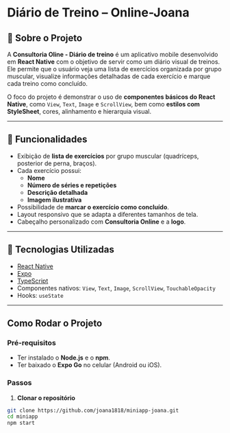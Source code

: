 # Diário de Treino – Online-Joana

## 📖 Sobre o Projeto
A **Consultoria Oline - Diário de treino** é um aplicativo mobile desenvolvido em **React Native** com o objetivo de servir como um diário visual de treinos.  
Ele permite que o usuário veja uma lista de exercícios organizada por grupo muscular, visualize informações detalhadas de cada exercício e marque cada treino como concluído.

O foco do projeto é demonstrar o uso de **componentes básicos do React Native**, como `View`, `Text`, `Image` e `ScrollView`, bem como **estilos com StyleSheet**, cores, alinhamento e hierarquia visual.  

---

## 🎯 Funcionalidades
- Exibição de **lista de exercícios** por grupo muscular (quadríceps, posterior de perna, braços).  
- Cada exercício possui:
  - **Nome**
  - **Número de séries e repetições**
  - **Descrição detalhada**
  - **Imagem ilustrativa**
- Possibilidade de **marcar o exercício como concluído**.  
- Layout responsivo que se adapta a diferentes tamanhos de tela.  
- Cabeçalho personalizado com **Consultoria Online** e a  **logo**.

---

## 🎨 Tecnologias Utilizadas
- [React Native](https://reactnative.dev/)  
- [Expo](https://expo.dev/)  
- [TypeScript](https://www.typescriptlang.org/)  
- Componentes nativos: `View`, `Text`, `Image`, `ScrollView`, `TouchableOpacity`  
- Hooks: `useState`  

---

## Como Rodar o Projeto

### Pré-requisitos
- Ter instalado o **Node.js** e o **npm**.
- Ter baixado o **Expo Go** no celular (Android ou iOS).

### Passos

1. **Clonar o repositório**
```bash
git clone https://github.com/joana1818/miniapp-joana.git
cd miniapp
npm start
